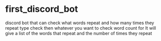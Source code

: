 # first_discord_bot
discord bot that can check what words repeat and how many times they repeat
type check then whatever you want to check word count for
It will give a list of the words that repeat and the number of times they repeat
